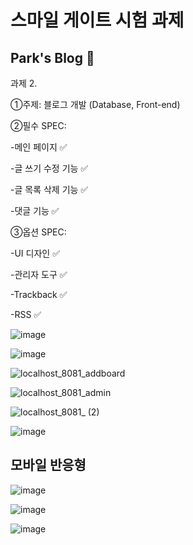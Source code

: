 # 스마일 게이트 시험 과제

## Park's Blog 🎉

과제 2.

①주제: 블로그 개발 (Database, Front-end)

②필수 SPEC:

-메인 페이지 ✅

-글 쓰기 수정 기능 ✅

-글 목록 삭제 기능 ✅

-댓글 기능 ✅

③옵션 SPEC:

-UI 디자인 ✅

-관리자 도구 ✅

-Trackback ✅

-RSS ✅

![image](https://user-images.githubusercontent.com/66015002/140311475-0da77548-8b02-4091-92aa-2d1b9a3d338a.png)


![image](https://user-images.githubusercontent.com/66015002/140310847-fcf274a2-5ed2-4736-864b-29936db8c2c5.png)


![localhost_8081_addboard](https://user-images.githubusercontent.com/66015002/140310920-b5654db8-4ea9-4ce9-928e-82bd5d233eb9.png)


![localhost_8081_admin](https://user-images.githubusercontent.com/66015002/140310974-f7e0c47e-43d8-43d6-85dc-7623333428ac.png)


![localhost_8081_ (2)](https://user-images.githubusercontent.com/66015002/140311047-441735f3-b174-47de-b722-842e4160665f.png)


![image](https://user-images.githubusercontent.com/66015002/140311107-2adeca68-ad24-481b-9219-ada89425fa8f.png)


## 모바일 반응형

![image](https://user-images.githubusercontent.com/66015002/140311630-9d7c41a8-d5ec-4ed0-9d2d-20e6d99065a6.png)

![image](https://user-images.githubusercontent.com/66015002/140311733-7617d34a-051b-4bb6-82d3-959ad7172ea0.png)

![image](https://user-images.githubusercontent.com/66015002/140311813-cfbb2799-d775-4612-98f6-b1a1a296d6f4.png)

